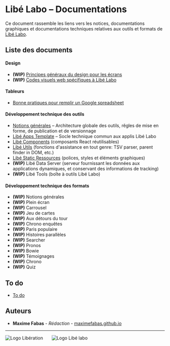 # Libé Labo – Documentations

Ce document rassemble les liens vers les notices, documentations graphiques et documentations techniques relatives aux outils et formats de [Libé Labo](https://www.liberation.fr/libe-labo-data-nouveaux-formats,100538).

## Liste des documents

#### Design

- **(WIP)** [Principes généraux du design pour les écrans](https://github.com/libe-max/libe-docs/blob/master/design-for-screens.md)
- **(WIP)** [Codes visuels web spécifiques à Libé Labo](https://github.com/libe-max/libe-docs/blob/master/libe-labo-style-guide.md)

#### Tableurs

- [Bonne pratiques pour remplir un Google spreadsheet](https://github.com/libe-max/libe-docs/blob/master/spreadsheets.md)

#### Développement technique des outils

- [Notions générales](https://github.com/libe-max/libe-docs/blob/master/technical-guidelines-overview.md) – Architecture globale des outils, rêgles de mise en forme, de publication et de versionnage
- [Libé Apps Template](https://github.com/libe-max/libe-apps-template/blob/master/README.md) – Socle technique commun aux applis Libé Labo
- [Libé Components](https://github.com/libe-max/libe-components/blob/master/README.md) (composants React réutilisables)
- [Libé Utils](https://github.com/libe-max/libe-utils/blob/master/README.md) (fonctions d'assistance en tout genre: TSV parser, parent finder in DOM, etc.)
- [Libé Static Ressources](https://github.com/libe-max/libe-static-ressources/blob/master/README.md) (polices, styles et éléments graphiques)
- **(WIP)** Libé Data Server (serveur fournissant les données aux applications dynamiques, et conservant des informations de tracking)
- **(WIP)** Libé Tools (boîte à outils Libé Labo)

#### Développement technique des formats

- **(WIP)** Notions générales
- **(WIP)** Plein écran
- **(WIP)** Carrousel
- **(WIP)** Jeu de cartes
- **(WIP)** Aux détours du tour
- **(WIP)** Chrono enquêtes
- **(WIP)** Paris populaire
- **(WIP)** Histoires parallèles
- **(WIP)** Searcher
- **(WIP)** Pronos
- **(WIP)** Bowie
- **(WIP)** Témoignages
- **(WIP)** Chrono
- **(WIP)** Quiz

## To do
- [To do](https://github.com/libe-max/libe-docs/blob/master/roadmap.md)

## Auteurs

- **Maxime Fabas** - _Rédaction_ - [maximefabas.github.io](https://maximefabas.github.io)

___
![Logo Libération](https://www.liberation.fr/apps/static/assets/liberation-logo_raster_64.png)       ![Logo Libé labo](https://www.liberation.fr/apps/static/assets/libe-labo-logo_raster_64.png)
